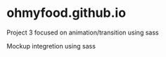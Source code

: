 # ohmyfood.github.io
Project 3 focused on animation/transition using sass

Mockup integretion using sass
